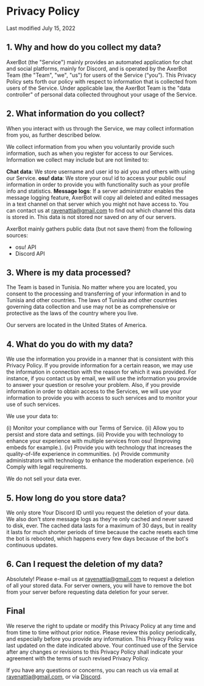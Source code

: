# Privacy Policy

Last modified July 15, 2022

## 1. Why and how do you collect my data?

AxerBot (the "Service") mainly provides an automated application for chat and social platforms, mainly for Discord, and is operated by the AxerBot Team (the "Team", "we", "us") for users of the Service (“you”). This Privacy Policy sets forth our policy with respect to information that is collected from users of the Service. Under applicable law, the AxerBot Team is the "data controller" of personal data collected throughout your usage of the Service.

## 2. What information do you collect?

When you interact with us through the Service, we may collect information from you, as further described below.

We collect information from you when you voluntarily provide such information, such as when you register for access to our Services. Information we collect may include but are not limited to:

**Chat data**: We store username and user id to aid you and others with using our Service.
**osu! data**: We store your osu! id to access your public osu! information in order to provide you with functionality such as your profile info and statistics.
**Message logs**: If a server administrator enables the message logging feature, AxerBot will copy all deleted and edited messages in a text channel on that server which you might not have access to.
You can contact us at rayenattia@gmail.com to find out which channel this data is stored in. This data is not stored nor saved on any of our servers.

AxerBot mainly gathers public data (but not save them) from the following sources:

- osu! API
- Discord API

## 3. Where is my data processed?

The Team is based in Tunisia. No matter where you are located, you consent to the processing and transferring of your information in and to Tunisia and other countries. The laws of Tunisia and other countries governing data collection and use may not be as comprehensive or protective as the laws of the country where you live.

Our servers are located in the United States of America.

## 4. What do you do with my data?

We use the information you provide in a manner that is consistent with this Privacy Policy. If you provide information for a certain reason, we may use the information in connection with the reason for which it was provided. For instance, if you contact us by email, we will use the information you provide to answer your question or resolve your problem. Also, if you provide information in order to obtain access to the Services, we will use your information to provide you with access to such services and to monitor your use of such services.

We use your data to:

(i) Monitor your compliance with our Terms of Service.
(ii) Allow you to persist and store data and settings.
(iii) Provide you with technology to enhance your experience with multiple services from osu! (Improving embeds for example.).
(iv) Provide you with technology that increases the quality-of-life experience in communities.
(v) Provide community administrators with technology to enhance the moderation experience.
(vi) Comply with legal requirements.

We do not sell your data ever.

## 5. How long do you store data?

We only store Your Discord ID until you request the deletion of your data. We also don't store message logs as they're only cached and never saved to disk, ever.
The cached data lasts for a maximum of 30 days, but in reality it lasts for much shorter periods of time because the cache resets each time the bot is rebooted, which happens every few days because of the bot's continuous updates.

## 6. Can I request the deletion of my data?

Absolutely! Please e-mail us at rayenattia@gmail.com to request a deletion of all your stored data.
For server owners, you will have to remove the bot from your server before requesting data deletion for your server.

## Final

We reserve the right to update or modify this Privacy Policy at any time and from time to time without prior notice. Please review this policy periodically, and especially before you provide any information. This Privacy Policy was last updated on the date indicated above. Your continued use of the Service after any changes or revisions to this Privacy Policy shall indicate your agreement with the terms of such revised Privacy Policy.

If you have any questions or concerns, you can reach us via email at rayenattia@gmail.com, or via [Discord](https://discord.gg/MAsnz96qGy).
